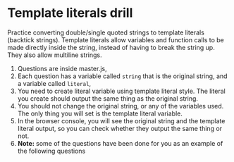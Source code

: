 # Template literals drill

Practice converting double/single quoted strings to template literals (backtick strings).  Template literals allow variables and function calls to be made directly inside the string, instead of having to break the string up.  They also allow multiline strings.

1. Questions are inside master.js,
1. Each question has a variable called `string` that is the original string, and a variable called `literal`,
1. You need to create literal variable using template literal style.  The literal you create should output the same thing as the original string.
1. You should not change the original string, or any of the variables used.  The only thing you will set is the template literal variable.
1. In the browser console, you will see the original string and the template literal output, so you can check whether they output the same thing or not.
1. **Note:** some of the questions have been done for you as an example of the following questions